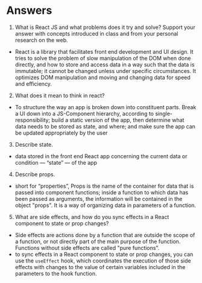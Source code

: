 
# Answers

1. What is React JS and what problems does it try and solve? Support your answer with concepts introduced in class and from your personal research on the web.
- React is a library that facilitates front end development and UI design. It tries to solve the problem of slow manipulation of the DOM when done directly, and how to store and access data in a way such that the data is immutable; it cannot be changed unless under specific circumstances. It optimizes DOM manipulation and moving and changing data for speed and efficiency. 

2. What does it mean to think in react?
- To structure the way an app is broken down into constituent parts. Break a UI down into a JS-Component hierarchy, according to single-responsibility; build a static version of the app, then determine what data needs to be stored as state, and where; and make sure the app can be updated appropriately by the user

3. Describe state.
- data stored in the front end React app concerning the current data or condition — “state” — of the app

4. Describe props.
- short for “properties”, Props is the name of the container for data that is passed into component functions; inside a function to which data has been passed as arguments, the information will be contained in the object "props". It is a way of organizing data in parameters of a function.

5. What are side effects, and how do you sync effects in a React component to state or prop changes? 
- Side effects are actions done by a function that are outside the scope of a function, or not directly part of the main purpose of the function. Functions without side effects are called "pure functions". 
- to sync effects in a React component to state or prop changes, you can use the `useEffect` hook, which coordinates the execution of those side effects with changes to the value of certain variables included in the parameters to the hook function.